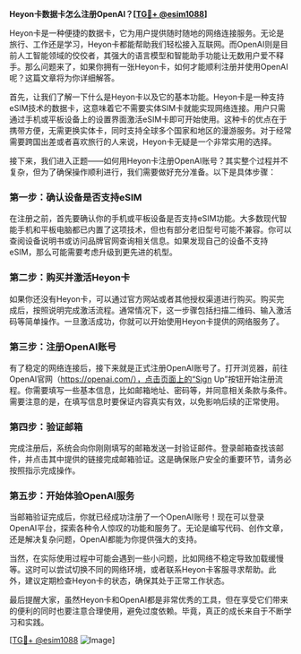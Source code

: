 **Heyon卡数据卡怎么注册OpenAI？[[TG💪+ @esim1088](https://t.me/s/esim1088)]**

Heyon卡是一种便捷的数据卡，它为用户提供随时随地的网络连接服务。无论是旅行、工作还是学习，Heyon卡都能帮助我们轻松接入互联网。而OpenAI则是目前人工智能领域的佼佼者，其强大的语言模型和智能助手功能让无数用户爱不释手。那么问题来了，如果你拥有一张Heyon卡，如何才能顺利注册并使用OpenAI呢？这篇文章将为你详细解答。

首先，让我们了解一下什么是Heyon卡以及它的基本功能。Heyon卡是一种支持eSIM技术的数据卡，这意味着它不需要实体SIM卡就能实现网络连接。用户只需通过手机或平板设备上的设置界面激活eSIM卡即可开始使用。这种卡的优点在于携带方便，无需更换实体卡，同时支持全球多个国家和地区的漫游服务。对于经常需要跨国出差或者喜欢旅行的人来说，Heyon卡无疑是一个非常实用的选择。

接下来，我们进入正题——如何用Heyon卡注册OpenAI账号？其实整个过程并不复杂，但为了确保操作顺利进行，我们需要做好充分准备。以下是具体步骤：

### 第一步：确认设备是否支持eSIM

在注册之前，首先要确认你的手机或平板设备是否支持eSIM功能。大多数现代智能手机和平板电脑都已内置了这项技术，但也有部分老旧型号可能不兼容。你可以查阅设备说明书或访问品牌官网查询相关信息。如果发现自己的设备不支持eSIM，那么可能需要考虑升级到更先进的机型。

### 第二步：购买并激活Heyon卡

如果你还没有Heyon卡，可以通过官方网站或者其他授权渠道进行购买。购买完成后，按照说明完成激活流程。通常情况下，这一步骤包括扫描二维码、输入激活码等简单操作。一旦激活成功，你就可以开始使用Heyon卡提供的网络服务了。

### 第三步：注册OpenAI账号

有了稳定的网络连接后，接下来就是正式注册OpenAI账号了。打开浏览器，前往OpenAI官网（https://openai.com/），点击页面上的“Sign Up”按钮开始注册流程。你需要填写一些基本信息，比如邮箱地址、密码等，并同意相关条款与条件。需要注意的是，在填写信息时要保证内容真实有效，以免影响后续的正常使用。

### 第四步：验证邮箱

完成注册后，系统会向你刚刚填写的邮箱发送一封验证邮件。登录邮箱查找该邮件，并点击其中提供的链接完成邮箱验证。这是确保账户安全的重要环节，请务必按照指示完成操作。

### 第五步：开始体验OpenAI服务

当邮箱验证完成后，你就已经成功注册了一个OpenAI账号！现在可以登录OpenAI平台，探索各种令人惊叹的功能和服务了。无论是编写代码、创作文章，还是解决复杂问题，OpenAI都能为你提供强大的支持。

当然，在实际使用过程中可能会遇到一些小问题，比如网络不稳定导致加载缓慢等。这时可以尝试切换不同的网络环境，或者联系Heyon卡客服寻求帮助。此外，建议定期检查Heyon卡的状态，确保其处于正常工作状态。

最后提醒大家，虽然Heyon卡和OpenAI都是非常优秀的工具，但在享受它们带来的便利的同时也要注意合理使用，避免过度依赖。毕竟，真正的成长来自于不断学习和实践。

[[TG💪+ @esim1088](https://t.me/s/esim1088) ![Image](https://i.postimg.cc/4NQfJmqS/Snipaste-2025-05-13-00-14-12.png)]